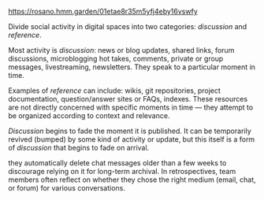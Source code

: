 https://rosano.hmm.garden/01etae8r35m5yfj4eby16vswfy

Divide social activity in digital spaces into two categories: _discussion_ and _reference_.

Most activity is _discussion_: news or blog updates, shared links, forum discussions, microblogging hot takes, comments, private or group messages, livestreaming, newsletters. They speak to a particular moment in time.

Examples of _reference_ can include: wikis, git repositories, project documentation, question/answer sites or FAQs, indexes. These resources are not directly concerned with specific moments in time — they attempt to be organized according to context and relevance.

_Discussion_ begins to fade the moment it is published. It can be temporarily revived (bumped) by some kind of activity or update, but this itself is a form of _discussion_ that begins to fade on arrival.

they automatically delete chat messages older than a few weeks to discourage relying on it for long-term archival. In retrospectives, team members often reflect on whether they chose the right medium (email, chat, or forum) for various conversations.